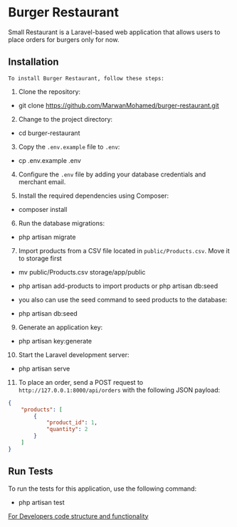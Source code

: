 # Burger Restaurant

Small Restaurant is a Laravel-based web application that allows users to place orders for burgers only for now.

## Installation

    To install Burger Restaurant, follow these steps:

1. Clone the repository:

- git clone https://github.com/MarwanMohamed/burger-restaurant.git

2. Change to the project directory:

- cd burger-restaurant

3. Copy the `.env.example` file to `.env`:

- cp .env.example .env

4. Configure the `.env` file by adding your database credentials and merchant email.

5. Install the required dependencies using Composer:

- composer install

6. Run the database migrations:

- php artisan migrate

7. Import products from a CSV file located in `public/Products.csv`. Move it to storage first

- mv public/Products.csv storage/app/public
- php artisan add-products to import products or php artisan db:seed

- you also can use the seed command to seed products to the database:
- php artisan db:seed


9. Generate an application key:

- php artisan key:generate

10. Start the Laravel development server:

- php artisan serve

11. To place an order, send a POST request to `http://127.0.0.1:8000/api/orders` with the following JSON payload:

``` json
{
    "products": [  
        {
            "product_id": 1, 
            "quantity": 2 
        } 
    ]  
}  

```

## Run Tests

To run the tests for this application, use the following command:

- php artisan test

[For Developers code structure and functionality](./READMEFORDEVELOPERS.md)
